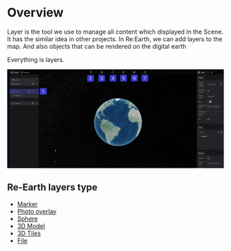 # Overview

Layer is the tool we use to manage all content which displayed in the Scene. It has the similar idea in other projects.
In Re:Earth, we can add layers to the map. And also objects that can be rendered on the digital earth

Everything is layers.

![2023-03-07_11h53_12 1 (1).png](Overview%20bbfadcfd250f45e7b22ddb12c5e3ed31/2023-03-07_11h53_12_1_(1).png)

## Re-Earth layers type

- [Marker](https://github.com/CS-eukarya/User-Manual-English-/blob/Re-Earth-layers/Marker.md)
- [Photo overlay](https://github.com/CS-eukarya/User-Manual-English-/blob/Re-Earth-layers/Photo%20Overlay.md)
- [Sphere](https://github.com/CS-eukarya/User-Manual-English-/blob/Re-Earth-layers/Sphere.md)
- [3D Model](https://github.com/CS-eukarya/User-Manual-English-/blob/Re-Earth-layers/3D%20Model.md)
- [3D Tiles](https://github.com/CS-eukarya/User-Manual-English-/blob/Re-Earth-layers/3D%20Tiles.md)
- [File](https://github.com/CS-eukarya/User-Manual-English-/blob/Re-Earth-layers/File.md)
